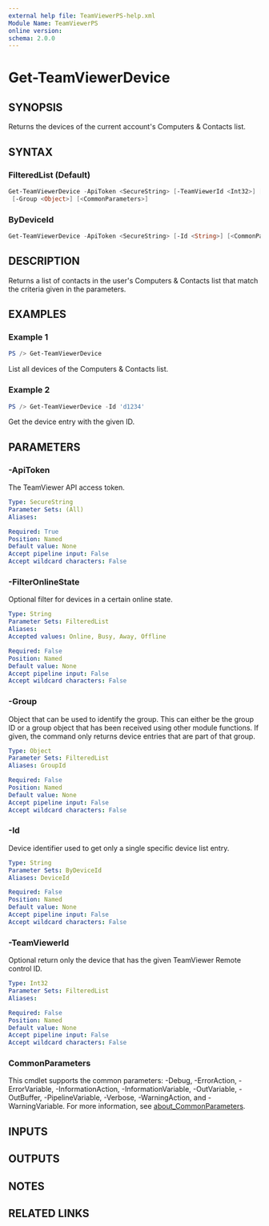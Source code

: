 ```yaml
---
external help file: TeamViewerPS-help.xml
Module Name: TeamViewerPS
online version:
schema: 2.0.0
---
```


# Get-TeamViewerDevice

## SYNOPSIS

Returns the devices of the current account's Computers & Contacts list.

## SYNTAX

### FilteredList (Default)

```powershell
Get-TeamViewerDevice -ApiToken <SecureString> [-TeamViewerId <Int32>] [-FilterOnlineState <String>]
 [-Group <Object>] [<CommonParameters>]
```

### ByDeviceId

```powershell
Get-TeamViewerDevice -ApiToken <SecureString> [-Id <String>] [<CommonParameters>]
```

## DESCRIPTION

Returns a list of contacts in the user's Computers & Contacts list that match
the criteria given in the parameters.

## EXAMPLES

### Example 1

```powershell
PS /> Get-TeamViewerDevice
```

List all devices of the Computers & Contacts list.

### Example 2

```powershell
PS /> Get-TeamViewerDevice -Id 'd1234'
```

Get the device entry with the given ID.

## PARAMETERS

### -ApiToken

The TeamViewer API access token.

```yaml
Type: SecureString
Parameter Sets: (All)
Aliases:

Required: True
Position: Named
Default value: None
Accept pipeline input: False
Accept wildcard characters: False
```

### -FilterOnlineState

Optional filter for devices in a certain online state.

```yaml
Type: String
Parameter Sets: FilteredList
Aliases:
Accepted values: Online, Busy, Away, Offline

Required: False
Position: Named
Default value: None
Accept pipeline input: False
Accept wildcard characters: False
```

### -Group

Object that can be used to identify the group.
This can either be the group ID or a group object that has been received using
other module functions.
If given, the command only returns device entries that are part of that group.

```yaml
Type: Object
Parameter Sets: FilteredList
Aliases: GroupId

Required: False
Position: Named
Default value: None
Accept pipeline input: False
Accept wildcard characters: False
```

### -Id

Device identifier used to get only a single specific device list entry.

```yaml
Type: String
Parameter Sets: ByDeviceId
Aliases: DeviceId

Required: False
Position: Named
Default value: None
Accept pipeline input: False
Accept wildcard characters: False
```

### -TeamViewerId

Optional return only the device that has the given TeamViewer Remote control ID.

```yaml
Type: Int32
Parameter Sets: FilteredList
Aliases:

Required: False
Position: Named
Default value: None
Accept pipeline input: False
Accept wildcard characters: False
```

### CommonParameters

This cmdlet supports the common parameters: -Debug, -ErrorAction, -ErrorVariable, -InformationAction, -InformationVariable, -OutVariable, -OutBuffer, -PipelineVariable, -Verbose, -WarningAction, and -WarningVariable. For more information, see [about_CommonParameters](http://go.microsoft.com/fwlink/?LinkID=113216).

## INPUTS

## OUTPUTS

## NOTES

## RELATED LINKS
